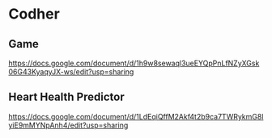 # Codher

## Game
https://docs.google.com/document/d/1h9w8sewaql3ueEYQpPnLfNZyXGsk06G43KyaqyJX-ws/edit?usp=sharing

## Heart Health Predictor
https://docs.google.com/document/d/1LdEqiQffM2Akf4t2b9ca7TWRykmG8lyiE9mMYNpAnh4/edit?usp=sharing
